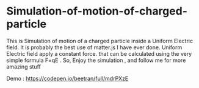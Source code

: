 # Simulation-of-motion-of-charged-particle
This is Simulation of motion of a charged particle inside a Uniform Electric field. It is probably the best use of matter.js I have ever done. Uniform Electric field apply a constant force. that can be calculated using the very simple formula F=qE . So, Enjoy the simulation , and follow me for more amazing stuff

Demo : https://codepen.io/beetran/full/mdrPXzE


